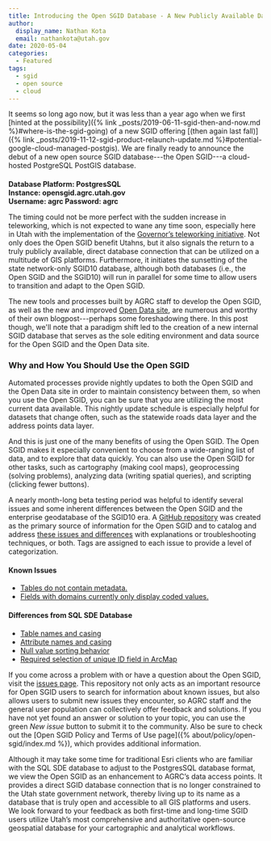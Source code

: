 ```yaml
---
title: Introducing the Open SGID Database - A New Publicly Available Data Offering
author:
  display_name: Nathan Kota
  email: nathankota@utah.gov
date: 2020-05-04
categories:
  - Featured
tags:
  - sgid
  - open source
  - cloud
---
```


It seems so long ago now, but it was less than a year ago when we first [hinted at the possibility]({% link _posts/2019-06-11-sgid-then-and-now.md %}#where-is-the-sgid-going) of a new SGID offering [(then again last fall)]({% link _posts/2019-11-12-sgid-product-relaunch-update.md %}#potential-google-cloud-managed-postgis). We are finally ready to announce the debut of a new open source SGID database---the Open SGID---a cloud-hosted PostgreSQL PostGIS database.

<div class="flex flex--center pop" style="max-width:50%;justify-content:center">
  <h4 style="margin-bottom:0;padding-top:0"><strong>Database Platform</strong>: PostgresSQL</h4>
  <h4 style="margin-top:0;margin-bottom:0;padding-top:0"><strong>Instance</strong>: opensgid.agrc.utah.gov</h4>
  <h4 style="margin-top:0;margin-bottom:0;padding-top:0"><strong>Username</strong>: agrc <strong>Password</strong>: agrc</h4>
</div>

The timing could not be more perfect with the sudden increase in teleworking, which is not expected to wane any time soon, especially here in Utah with the implementation of the [Governor’s teleworking initiative](https://governor.utah.gov/2019/07/16/state-of-utah-introduces-teleworking-program-for-employees/). Not only does the Open SGID benefit Utahns, but it also signals the return to a truly publicly available, direct database connection that can be utilized on a multitude of GIS platforms. Furthermore, it initiates the sunsetting of the state network-only SGID10 database, although both databases (i.e., the Open SGID and the SGID10) will run in parallel for some time to allow users to transition and adapt to the Open SGID.

The new tools and processes built by AGRC staff to develop the Open SGID, as well as the new and improved [Open Data site](https://opendata.gis.utah.gov/), are numerous and worthy of their own blogpost---perhaps some foreshadowing there. In this post though, we'll note that a paradigm shift led to the creation of a new internal SGID database that serves as the sole editing environment and data source for the Open SGID and the Open Data site.  

### Why and How You Should Use the Open SGID

Automated processes provide nightly updates to both the Open SGID and the Open Data site in order to maintain consistency between them, so when you use the Open SGID, you can be sure that you are utilizing the most current data available. This nightly update schedule is especially helpful for datasets that change often, such as the statewide roads data layer and the address points data layer. 

And this is just one of the many benefits of using the Open SGID. The Open SGID makes it especially convenient to choose from a wide-ranging list of data, and to explore that data quickly. You can also use the Open SGID for other tasks, such as cartography (making cool maps), geoprocessing (solving problems), analyzing data (writing spatial queries), and scripting (clicking fewer buttons). 

A nearly month-long beta testing period was helpful to identify several issues and some inherent differences between the Open SGID and the enterprise geodatabase of the SGID10 era. A [GitHub repository](https://github.com/agrc/open-sgid) was created as the primary source of information for the Open SGID and to catalog and address [these issues and differences](https://github.com/agrc/open-sgid/issues) with explanations or troubleshooting techniques, or both. Tags are assigned to each issue to provide a level of categorization. 

#### Known Issues

- [Tables do not contain metadata.](https://github.com/agrc/open-sgid/issues/5)
- [Fields with domains currently only display coded values.](https://github.com/agrc/open-sgid/issues/7)

#### Differences from SQL SDE Database

- [Table names and casing](https://github.com/agrc/open-sgid/issues/12)
- [Attribute names and casing](https://github.com/agrc/open-sgid/issues/13)
- [Null value sorting behavior](https://github.com/agrc/open-sgid/issues/6)
- [Required  selection of unique ID field in ArcMap](https://github.com/agrc/open-sgid/issues/9)

If you come across a problem with or have a question about the Open SGID, visit the [issues page](https://github.com/agrc/open-sgid/issues). This repository not only acts as an important resource for Open SGID users to search for information about known issues, but also allows users to submit new issues they encounter, so AGRC staff and the general user population can collectively offer feedback and solutions. If you have not yet found an answer or solution to your topic, you can use the green _New issue_ button to submit it to the community. Also be sure to check out the [Open SGID Policy and Terms of Use page]({% about/policy/open-sgid/index.md %}), which provides additional information. 


Although it may take some time for traditional Esri clients who are familiar with the SQL SDE database to adjust to the PostgresSQL database format, we view the Open SGID as an enhancement to AGRC’s data access points. It provides a direct SGID database connection that is no longer constrained to the Utah state government network, thereby living up to its name as a database that is truly open and accessible to all GIS platforms and users. We look forward to your feedback as both first-time and long-time SGID users utilize Utah’s most comprehensive and authoritative open-source geospatial database for your cartographic and analytical workflows.
